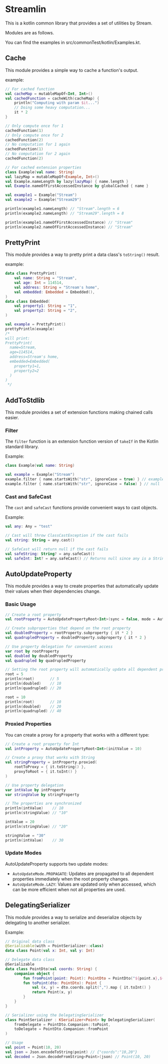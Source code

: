 # Streamlin

This is a kotlin common library that provides a set of utilities by Stream.

Modules are as follows.

You can find the examples in src/commonTest/kotlin/Examples.kt.

## Cache

This module provides a simple way to cache a function's output.

example:

```kotlin
// For cached function
val cacheMap = mutableMapOf<Int, Int>()
val cachedFunction = cacheWith(cacheMap) {
    println("Computing with param $it...")
    // Doing some heavy computation...
    it * 2
}
```

```kotlin
// Only compute once for 1
cachedFunction(1)
// Only compute once for 2
cachedFunction(2)
// No computation for 1 again
cachedFunction(1)
// No computation for 2 again
cachedFunction(2)
```

```kotlin
// For cached extension properties
class Example(val name: String)
val lazyMap = mutableMapOf<Example, Int>()
val Example.nameLength by lazy(lazyMap) { name.length }
val Example.nameOfFirstAccessedInstance by globalCached { name }
```

```kotlin
val example1 = Example("Stream")
val example2 = Example("Stream29")

println(example1.nameLength) // "Stream".length = 6
println(example2.nameLength) // "Stream29".length = 8

println(example1.nameOfFirstAccessedInstance) // "Stream"
println(example2.nameOfFirstAccessedInstance) // "Stream"
```

## PrettyPrint

This module provides a way to pretty print a data class's `toString()` result.

example:

```kotlin
data class PrettyPrint(
    val name: String = "Stream",
    val age: Int = 114514,
    val address: String = "Stream's home",
    val embedded: Embedded = Embedded(),
)
data class Embedded(
    val property1: String = "1",
    val property2: String = "2",
)
```
```kotlin
val example = PrettyPrint()
prettyPrintln(example)
/*
will print:
PrettyPrint(
  name=Stream,
  age=114514,
  address=Stream's home,
  embedded=Embedded(
    property1=1,
    property2=2
  )
)
 */
```

## AddToStdlib

This module provides a set of extension functions making chained calls easier.

### Filter

The `filter` function is an extension function version of `takeIf` in the Kotlin standard library.

Example:

```kotlin
class Example(val name: String)
```

```kotlin
val example = Example("Stream")
example.filter { name.startsWith("str", ignoreCase = true) } // example
example.filter { name.startsWith("str", ignoreCase = false) } // null
```

### Cast and SafeCast

The `cast` and `safeCast` functions provide convenient ways to cast objects.

Example:

```kotlin
val any: Any = "test"

// Cast will throw ClassCastException if the cast fails
val string: String = any.cast()

// SafeCast will return null if the cast fails
val safeString: String? = any.safeCast()
val safeInt: Int? = any.safeCast() // Returns null since any is a String
```

## AutoUpdateProperty

This module provides a way to create properties that automatically update their values when their dependencies change.

### Basic Usage

```kotlin
// Create a root property
val rootProperty = AutoUpdatePropertyRoot<Int>(sync = false, mode = AutoUpdateMode.PROPAGATE)

// Create subproperties that depend on the root property
val doubledProperty = rootProperty.subproperty { it * 2 }
val quadrupledProperty = doubledProperty.subproperty { it * 2 }

// Use property delegation for convenient access
var root by rootProperty
val doubled by doubledProperty
val quadrupled by quadrupledProperty

// Setting the root property will automatically update all dependent properties
root = 5
println(root)       // 5
println(doubled)    // 10
println(quadrupled) // 20

root = 10
println(root)       // 10
println(doubled)    // 20
println(quadrupled) // 40
```

### Proxied Properties

You can create a proxy for a property that works with a different type:

```kotlin
// Create a root property for Int
val intProperty = AutoUpdatePropertyRoot<Int>(initValue = 10)

// Create a proxy that works with String
val stringProperty = intProperty.proxied(
    rootToProxy = { it.toString() },
    proxyToRoot = { it.toInt() }
)

// Use property delegation
var intValue by intProperty
var stringValue by stringProperty

// The properties are synchronized
println(intValue)    // 10
println(stringValue) // "10"

intValue = 20
println(stringValue) // "20"

stringValue = "30"
println(intValue)    // 30
```

### Update Modes

AutoUpdateProperty supports two update modes:

- `AutoUpdateMode.PROPAGATE`: Updates are propagated to all dependent properties immediately when the root property changes.
- `AutoUpdateMode.LAZY`: Values are updated only when accessed, which can be more efficient when not all properties are used.

## DelegatingSerializer

This module provides a way to serialize and deserialize objects by delegating to another serializer.

Example:

```kotlin
// Original data class
@Serializable(with = PointSerializer::class)
data class Point(val x: Int, val y: Int)

// Delegate data class
@Serializable
data class PointDto(val coords: String) {
    companion object {
        fun fromPoint(point: Point): PointDto = PointDto("${point.x},${point.y}")
        fun toPoint(dto: PointDto): Point {
            val (x, y) = dto.coords.split(",").map { it.toInt() }
            return Point(x, y)
        }
    }
}

// Serializer using the DelegatingSerializer
class PointSerializer : KSerializer<Point> by DelegatingSerializer(
    fromDelegate = PointDto.Companion::toPoint,
    toDelegate = PointDto.Companion::fromPoint
)

// Usage
val point = Point(10, 20)
val json = Json.encodeToString(point) // {"coords":"10,20"}
val decoded = Json.decodeFromString<Point>(json) // Point(10, 20)
```
